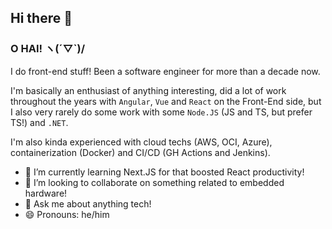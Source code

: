 ## Hi there 👋

### O HAI! ヽ(´▽`)/
  
I do front-end stuff! Been a software engineer for more than a decade now.
  
I'm basically an enthusiast of anything interesting, did a lot of work throughout the years with `Angular`, `Vue` and `React` on the Front-End side, but I also very rarely do some work with some `Node.JS` (JS and TS, but prefer TS!) and `.NET`.
  
I'm also kinda experienced with cloud techs (AWS, OCI, Azure), containerization (Docker) and CI/CD (GH Actions and Jenkins).  

- 🌱 I’m currently learning Next.JS for that boosted React productivity!
- 👯 I’m looking to collaborate on something related to embedded hardware!
- 💬 Ask me about anything tech!
- 😄 Pronouns: he/him
